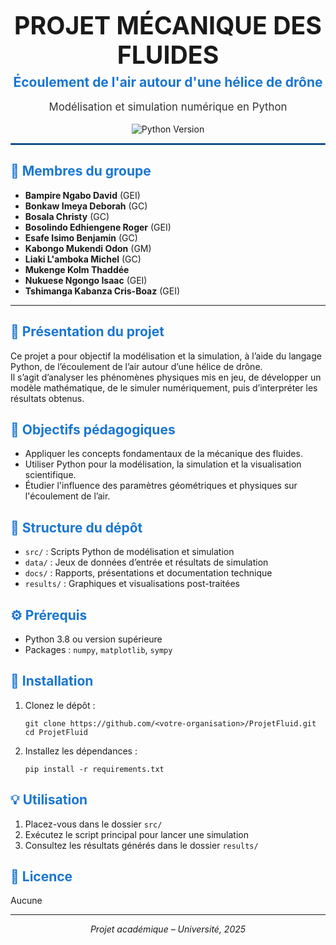 <div align="center">
  <h1 style="font-size:2.8em; margin-bottom:0.2em;">PROJET MÉCANIQUE DES FLUIDES</h1>
  <h2 style="color:#1976D2; margin-top:0;">Écoulement de l'air autour d'une hélice de drône</h2>
  <p style="font-size:1.2em; color:#333;">
    Modélisation et simulation numérique en Python
  </p>
  <img src="https://img.shields.io/badge/python-3.8+-blue.svg" alt="Python Version">
</div>

<hr style="border:1px solid #1976D2;">

<h2 style="color:#1976D2;">👥 Membres du groupe</h2>
<ul>
  <li><strong>Bampire Ngabo David</strong> (GEI)</li>
  <li><strong>Bonkaw Imeya Deborah</strong> (GC)</li>
  <li><strong>Bosala Christy</strong> (GC)</li>
  <li><strong>Bosolindo Edhiengene Roger</strong> (GEI)</li>
  <li><strong>Esafe Isimo Benjamin</strong> (GC)</li>
  <li><strong>Kabongo Mukendi Odon</strong> (GM)</li>
  <li><strong>Liaki L'amboka Michel</strong> (GC)</li>
  <li><strong>Mukenge Kolm Thaddée</strong></li>
  <li><strong>Nukuese Ngongo Isaac</strong> (GEI)</li>
  <li><strong>Tshimanga Kabanza Cris-Boaz</strong> (GEI)</li>
</ul>

<hr>

<h2 style="color:#1976D2;">🎯 Présentation du projet</h2>
<p>
  Ce projet a pour objectif la modélisation et la simulation, à l’aide du langage Python, de l’écoulement de l’air autour d’une hélice de drône.<br>
  Il s’agit d’analyser les phénomènes physiques mis en jeu, de développer un modèle mathématique, de le simuler numériquement, puis d’interpréter les résultats obtenus.
</p>

<h2 style="color:#1976D2;">🌟 Objectifs pédagogiques</h2>
<ul>
  <li>Appliquer les concepts fondamentaux de la mécanique des fluides.</li>
  <li>Utiliser Python pour la modélisation, la simulation et la visualisation scientifique.</li>
  <li>Étudier l'influence des paramètres géométriques et physiques sur l'écoulement de l’air.</li>
</ul>

<h2 style="color:#1976D2;">📁 Structure du dépôt</h2>
<ul>
  <li><code>src/</code> : Scripts Python de modélisation et simulation</li>
  <li><code>data/</code> : Jeux de données d’entrée et résultats de simulation</li>
  <li><code>docs/</code> : Rapports, présentations et documentation technique</li>
  <li><code>results/</code> : Graphiques et visualisations post-traitées</li>
</ul>

<h2 style="color:#1976D2;">⚙️ Prérequis</h2>
<ul>
  <li>Python 3.8 ou version supérieure</li>
  <li>Packages : <code>numpy</code>, <code>matplotlib</code>, <code>sympy</code></li>
</ul>

<h2 style="color:#1976D2;">🚀 Installation</h2>
<ol>
  <li>Clonez le dépôt :
    <pre><code>git clone https://github.com/&lt;votre-organisation&gt;/ProjetFluid.git
cd ProjetFluid</code></pre>
  </li>
  <li>Installez les dépendances :
    <pre><code>pip install -r requirements.txt</code></pre>
  </li>
</ol>

<h2 style="color:#1976D2;">💡 Utilisation</h2>
<ol>
  <li>Placez-vous dans le dossier <code>src/</code></li>
  <li>Exécutez le script principal pour lancer une simulation</li>
  <li>Consultez les résultats générés dans le dossier <code>results/</code></li>
</ol>

<h2 style="color:#1976D2;">📜 Licence</h2>
<p>
  Aucune
</p>

<hr>
<div align="center">
  <em>Projet académique – Université, 2025</em>
</div>
